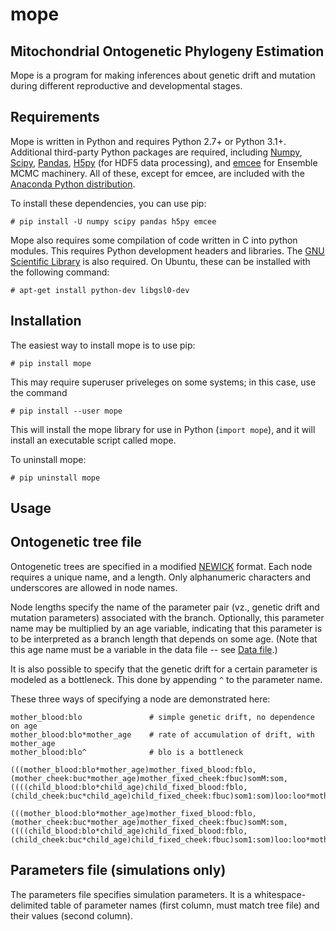 mope
======

Mitochondrial Ontogenetic Phylogeny Estimation
-----------------------------------------------

Mope is a program for making inferences about genetic drift and mutation
during different reproductive and developmental stages.


Requirements
--------------

Mope is written in Python and requires Python 2.7+ or Python 3.1+. Additional
third-party Python packages are required, including [Numpy](http://numpy.org),
[Scipy](http://scipy.org), [Pandas](http://pandas.pydata.org),
[H5py](http://h5py.org) (for HDF5 data processing), and
[emcee](http://dan.iel.fm/emcee/current/) for Ensemble MCMC machinery. All of
these, except for emcee, are included with the
[Anaconda Python distribution](https://www.anaconda.com/).

To install these dependencies, you can use pip:

```
# pip install -U numpy scipy pandas h5py emcee
```

Mope also requires some compilation of code written in C into python modules.
This requires Python development headers and libraries. The [GNU Scientific
Library](https://www.gnu.org/software/gsl/) is also required. On Ubuntu, these
can be installed with the following command:

```
# apt-get install python-dev libgsl0-dev
```

Installation
---------------

The easiest way to install mope is to use pip:

```
# pip install mope
```

This may require superuser priveleges on some systems; in this case, use the
command

```
# pip install --user mope
```

This will install the mope library for use in Python (`import mope`), and it
will install an executable script called mope.

To uninstall mope:

```
# pip uninstall mope
```

Usage
--------------


Ontogenetic tree file
-----------------------

Ontogenetic trees are specified in a modified
[NEWICK](https://en.wikipedia.org/wiki/Newick_format) format. Each node
requires a unique name, and a length. Only alphanumeric characters and
underscores are allowed in node names.

Node lengths specify the name of the parameter pair (vz., genetic drift and
mutation parameters) associated with the branch. Optionally, this parameter
name may be multiplied by an age variable, indicating that this parameter is to
be interpreted as a branch length that depends on some age. (Note that this age
name must be a variable in the data file -- see [Data file](#data-file).)

It is also possible to specify that the genetic drift for a certain parameter
is modeled as a bottleneck. This done by appending `^` to the parameter name.

These three ways of specifying a node are demonstrated here:

```
mother_blood:blo               # simple genetic drift, no dependence on age
mother_blood:blo*mother_age    # rate of accumulation of drift, with mother_age
mother_blood:blo^              # blo is a bottleneck
```


```
(((mother_blood:blo*mother_age)mother_fixed_blood:fblo,(mother_cheek:buc*mother_age)mother_fixed_cheek:fbuc)somM:som,((((child_blood:blo*child_age)child_fixed_blood:fblo,(child_cheek:buc*child_age)child_fixed_cheek:fbuc)som1:som)loo:loo*mother_birth_age)eoo:eoo)emb;

(((mother_blood:blo*mother_age)mother_fixed_blood:fblo,(mother_cheek:buc*mother_age)mother_fixed_cheek:fbuc)somM:som,((((child_blood:blo*child_age)child_fixed_blood:fblo,(child_cheek:buc*child_age)child_fixed_cheek:fbuc)som1:som)loo:loo*mother_birth_age)eoo:eoo)emb;
```

Parameters file (simulations only)
-----------------------------------

The parameters file specifies simulation parameters. It is a
whitespace-delimited table of parameter names (first column, must match tree
file) and their values (second column).
